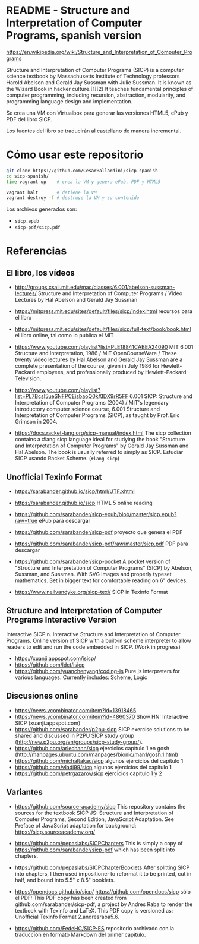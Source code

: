 # README - Structure and Interpretation of Computer Programs, spanish version

https://en.wikipedia.org/wiki/Structure_and_Interpretation_of_Computer_Programs

Structure and Interpretation of Computer Programs (SICP) is a computer science textbook by Massachusetts Institute of Technology professors Harold Abelson and Gerald Jay Sussman with Julie Sussman. It is known as the Wizard Book in hacker culture.[1][2] It teaches fundamental principles of computer programming, including recursion, abstraction, modularity, and programming language design and implementation.


Se crea una VM con Virtualbox para generar las versiones  HTML5, ePub y PDF del libro SICP.

Los fuentes del libro se traducirán al castellano de manera incremental.



# Cómo usar este repositorio

```bash
git clone https://github.com/CesarBallardini/sicp-spanish
cd sicp-spanish/
time vagrant up    # crea la VM y genera ePub, PDF y HTML5

vagrant halt       # detiene la VM
vagrant destroy -f # destruye la VM y su contenido
```

Los archivos generados son:

* `sicp.epub`
* `sicp-pdf/sicp.pdf`


# Referencias

## El libro, los vídeos

* http://groups.csail.mit.edu/mac/classes/6.001/abelson-sussman-lectures/ Structure and Interpretation of Computer Programs / Video Lectures by Hal Abelson and Gerald Jay Sussman
* https://mitpress.mit.edu/sites/default/files/sicp/index.html recursos para el libro
* https://mitpress.mit.edu/sites/default/files/sicp/full-text/book/book.html el libro online, tal como lo publica el MIT
* https://www.youtube.com/playlist?list=PLE18841CABEA24090 MIT 6.001 Structure and Interpretation, 1986 / MIT OpenCourseWare / These twenty video lectures
 by Hal Abelson and Gerald Jay Sussman are a complete presentation of the course, 
given in July 1986 for Hewlett-Packard employees, and professionally produced by Hewlett-Packard Television. 
* https://www.youtube.com/playlist?list=PL7BcsI5ueSNFPCEisbaoQ0kXIDX9rR5FF 6.001 SICP: Structure and Interpretation of Computer Programs (2004) / MIT's legendary introductory computer science course, 6.001 Structure and Interpretation of Computer Programs (SICP), as taught by Prof. Eric Grimson in 2004.


* https://docs.racket-lang.org/sicp-manual/index.html The sicp collection contains a #lang sicp language ideal for studying the book "Structure and Interpretation of Computer Programs" by Gerald Jay Sussman and Hal Abelson. The book is usually referred to simply as SICP. Estudiar SICP usando Racket Scheme. (`#lang sicp`)


## Unofficial Texinfo Format

* https://sarabander.github.io/sicp/html/UTF.xhtml

* https://sarabander.github.io/sicp HTML 5 online reading
* https://github.com/sarabander/sicp-epub/blob/master/sicp.epub?raw=true ePub para descargar
* https://github.com/sarabander/sicp-pdf proyecto que genera el PDF
* https://github.com/sarabander/sicp-pdf/raw/master/sicp.pdf PDF para descargar

* https://github.com/sarabander/sicp-pocket A pocket version of "Structure and Interpretation of Computer Programs" (SICP) by Abelson, Sussman, and Sussman. With SVG images and properly typeset mathematics. Set in bigger text for comfortable reading on 6" devices.


* https://www.neilvandyke.org/sicp-texi/ SICP in Texinfo Format


## Structure and Interpretation of Computer Programs Interactive Version

Interactive SICP n. Interactive Structure and Interpretation of Computer Programs. Online version of SICP with a built-in scheme interpreter to allow readers to edit and run the code embedded in SICP. (Work in progress)

* https://xuanji.appspot.com/isicp/ 
* https://github.com/ldct/isicp
* https://github.com/yuanchenyang/coding-js Pure js interpreters for various languages. Currently includes: Scheme, Logic


## Discusiones online

* https://news.ycombinator.com/item?id=13918465
* https://news.ycombinator.com/item?id=4860370 Show HN: Interactive SICP (xuanji.appspot.com)
* https://github.com/sarabander/p2pu-sicp SICP exercise solutions to be shared and discussed in P2PU SICP study group (http://new.p2pu.org/en/groups/sicp-study-group/).
* https://github.com/arlechann/sicp ejercicios capítulo 1 en gosh (http://manpages.ubuntu.com/manpages/bionic/man1/gosh.1.html)
* https://github.com/michaltakac/sicp algunos ejercicios del capítulo 1
* https://github.com/vladi99/sicp algunos ejercicios del capítulo 1
* https://github.com/petrgazarov/sicp ejercicios capítulo 1 y 2

## Variantes

* https://github.com/source-academy/sicp This repository contains the sources for the textbook SICP JS: Structure and Interpretation of Computer Programs, Second Edition, JavaScript Adaptation. See Preface of JavaScript adaptation for background: https://sicp.sourceacademy.org/
* https://github.com/pepaslabs/SICPChapters This is simply a copy of https://github.com/sarabander/sicp-pdf which has been split into chapters.
* https://github.com/pepaslabs/SICPChapterBooklets After splitting SICP into chapters, I then used impositioner to reformat it to be printed, cut in half, and bound into 5.5" x 8.5" booklets.
* https://opendocs.github.io/sicp/ https://github.com/opendocs/sicp sólo el PDF: This PDF copy has been created from github.com/sarabander/sicp-pdf, a project by Andres Raba to render the textbook with Texinfo and LaTeX. This PDF copy is versioned as: Unofficial Texinfo Format 2.andresraba5.6.

* https://github.com/FedeHC/SICP-ES repositorio archivado con la traducción en formato Markdown del primer capítulo.

